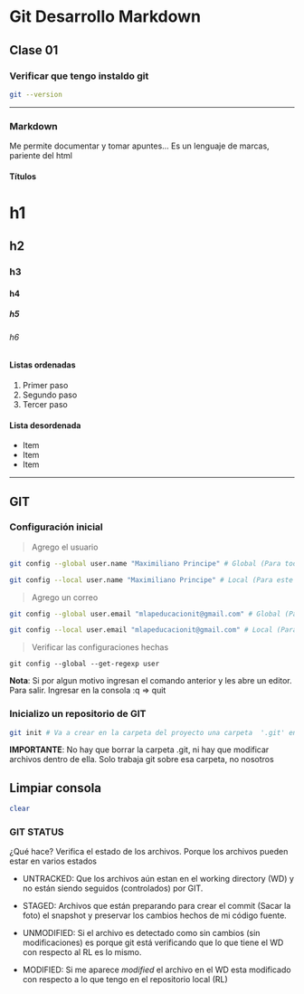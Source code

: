 # Git Desarrollo Markdown

## Clase 01

### Verificar que tengo instaldo git

```sh
git --version
```

---

### Markdown
Me permite documentar y tomar apuntes... Es un lenguaje de marcas, pariente del html

#### Títulos

# h1
## h2
### h3
#### h4
##### h5
###### h6

#### Listas ordenadas

1. Primer paso
2. Segundo paso
3. Tercer paso

#### Lista desordenada

* Item
* Item
* Item

---

## GIT

### Configuración inicial


> Agrego el usuario

```sh
git config --global user.name "Maximiliano Principe" # Global (Para todos los repos que se creen en este equipo)

git config --local user.name "Maximiliano Principe" # Local (Para este único repos) Este comando se tiene que ejecutar luego de haber creado un repositorio
```

> Agrego un correo

```sh
git config --global user.email "mlapeducacionit@gmail.com" # Global (Para todos los repos que se creen en este equipo)

git config --local user.email "mlapeducacionit@gmail.com" # Local (Para este único repos) Este comando se tiene que ejecutar luego de haber creado un repositorio
```

> Verificar las configuraciones hechas

```
git config --global --get-regexp user
```

**Nota**: Si por algun motivo ingresan el comando anterior y les abre un editor. Para salir. Ingresar en la consola :q => quit

### Inicializo un repositorio de GIT

```sh
git init # Va a crear en la carpeta del proyecto una carpeta  '.git' en el directorio (carpeta)
```

**IMPORTANTE**: No hay que borrar la carpeta .git, ni hay que modificar archivos dentro de ella. Solo trabaja git sobre esa carpeta, no nosotros

## Limpiar consola

```sh
clear
```

### GIT STATUS
¿Qué hace? Verifica el estado de los archivos. Porque los archivos pueden estar en varios estados

* UNTRACKED: Que los archivos aún estan en el working directory (WD) y no están siendo seguidos (controlados) por GIT.

* STAGED: Archivos que están preparando para crear el commit (Sacar la foto) el snapshot y preservar los cambios hechos de mi código fuente.

* UNMODIFIED: Si el archivo es detectado como sin cambios (sin modificaciones) es porque git está verificando que lo que tiene el WD con respecto al RL es lo mismo.

* MODIFIED: Si me aparece *modified* el archivo en el WD esta modificado con respecto a lo que tengo en el repositorio local (RL)
